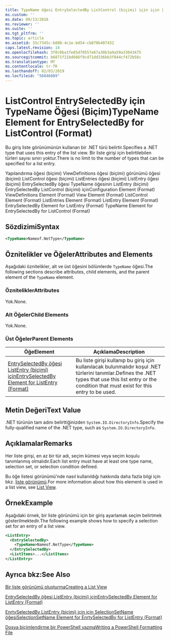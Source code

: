```yaml
---
title: TypeName öğesi EntrySelectedBy ListControl (biçimi) için için | Microsoft Docs
ms.custom: ''
ms.date: 09/13/2016
ms.reviewer: ''
ms.suite: ''
ms.tgt_pltfrm: ''
ms.topic: article
ms.assetid: 33c7345c-b808-4c1e-bd54-cb870b407432
caps.latest.revision: 14
ms.openlocfilehash: 3f0c0ba1fe85d70557e67a30b3a9a59a33043475
ms.sourcegitcommit: b6871f21bd666f9cd71dd336bb3f844cf472b56c
ms.translationtype: MT
ms.contentlocale: tr-TR
ms.lasthandoff: 02/03/2019
ms.locfileid: "56846889"
---
```

# <a name="typename-element-for-entryselectedby-for-listcontrol-format"></a><span data-ttu-id="85e96-102">ListControl EntrySelectedBy için TypeName Öğesi (Biçim)</span><span class="sxs-lookup"><span data-stu-id="85e96-102">TypeName Element for EntrySelectedBy for ListControl (Format)</span></span>

<span data-ttu-id="85e96-103">Bu giriş liste görünümünün kullanan bir .NET türü belirtir.</span><span class="sxs-lookup"><span data-stu-id="85e96-103">Specifies a .NET type that uses this entry of the list view.</span></span> <span data-ttu-id="85e96-104">Bir liste girişi için belirtilebilen türleri sayısı sınırı yoktur.</span><span class="sxs-lookup"><span data-stu-id="85e96-104">There is no limit to the number of types that can be specified for a list entry.</span></span>

<span data-ttu-id="85e96-105">Yapılandırma öğesi (biçimi) ViewDefinitions öğesi (biçimi) görünümü öğesi (biçimi) ListControl öğesi (biçimi) ListEntries öğesi (biçimi) ListEntry öğesi (biçimi) EntrySelectedBy öğesi TypeName öğesinin ListEntry (biçimi) EntrySelectedBy ListControl (biçimi) için</span><span class="sxs-lookup"><span data-stu-id="85e96-105">Configuration Element (Format) ViewDefinitions Element (Format) View Element (Format) ListControl Element (Format) ListEntries Element (Format) ListEntry Element (Format) EntrySelectedBy Element for ListEntry (Format) TypeName Element for EntrySelectedBy for ListControl (Format)</span></span>

## <a name="syntax"></a><span data-ttu-id="85e96-106">Sözdizimi</span><span class="sxs-lookup"><span data-stu-id="85e96-106">Syntax</span></span>

```xml
<TypeName>Nameof.NetType</TypeName>
```

## <a name="attributes-and-elements"></a><span data-ttu-id="85e96-107">Öznitelikler ve Öğeler</span><span class="sxs-lookup"><span data-stu-id="85e96-107">Attributes and Elements</span></span>

<span data-ttu-id="85e96-108">Aşağıdaki öznitelikler, alt ve üst öğesini bölümlerde `TypeName` öğesi.</span><span class="sxs-lookup"><span data-stu-id="85e96-108">The following sections describe attributes, child elements, and the parent element of the `TypeName` element.</span></span>

### <a name="attributes"></a><span data-ttu-id="85e96-109">Öznitelikler</span><span class="sxs-lookup"><span data-stu-id="85e96-109">Attributes</span></span>

<span data-ttu-id="85e96-110">Yok.</span><span class="sxs-lookup"><span data-stu-id="85e96-110">None.</span></span>

### <a name="child-elements"></a><span data-ttu-id="85e96-111">Alt Öğeler</span><span class="sxs-lookup"><span data-stu-id="85e96-111">Child Elements</span></span>

<span data-ttu-id="85e96-112">Yok.</span><span class="sxs-lookup"><span data-stu-id="85e96-112">None.</span></span>

### <a name="parent-elements"></a><span data-ttu-id="85e96-113">Üst Öğeler</span><span class="sxs-lookup"><span data-stu-id="85e96-113">Parent Elements</span></span>

|<span data-ttu-id="85e96-114">Öğe</span><span class="sxs-lookup"><span data-stu-id="85e96-114">Element</span></span>|<span data-ttu-id="85e96-115">Açıklama</span><span class="sxs-lookup"><span data-stu-id="85e96-115">Description</span></span>|
|-------------|-----------------|
|[<span data-ttu-id="85e96-116">EntrySelectedBy öğesi ListEntry (biçimi) için</span><span class="sxs-lookup"><span data-stu-id="85e96-116">EntrySelectedBy Element for ListEntry (Format)</span></span>](./entryselectedby-element-for-listentry-for-listcontrol-format.md)|<span data-ttu-id="85e96-117">Bu liste girişi kullanıp bu giriş için kullanılacak bulunmalıdır koşul .NET türlerini tanımlar.</span><span class="sxs-lookup"><span data-stu-id="85e96-117">Defines the .NET types that use this list entry or the condition that must exist for this entry to be used.</span></span>|

## <a name="text-value"></a><span data-ttu-id="85e96-118">Metin Değeri</span><span class="sxs-lookup"><span data-stu-id="85e96-118">Text Value</span></span>

<span data-ttu-id="85e96-119">.NET türünün tam adını belirttiğinizden `System.IO.DirectoryInfo`.</span><span class="sxs-lookup"><span data-stu-id="85e96-119">Specify the fully-qualified name of the .NET type, such as `System.IO.DirectoryInfo`.</span></span>

## <a name="remarks"></a><span data-ttu-id="85e96-120">Açıklamalar</span><span class="sxs-lookup"><span data-stu-id="85e96-120">Remarks</span></span>

<span data-ttu-id="85e96-121">Her liste girişi, en az bir tür adı, seçim kümesi veya seçim koşulu tanımlanmış olmalıdır.</span><span class="sxs-lookup"><span data-stu-id="85e96-121">Each list entry must have at least one type name, selection set, or selection condition defined.</span></span>

<span data-ttu-id="85e96-122">Bu öğe listesi görünümü'nde nasıl kullanıldığı hakkında daha fazla bilgi için bkz. [liste görünümü](./creating-a-list-view.md).</span><span class="sxs-lookup"><span data-stu-id="85e96-122">For more information about how this element is used in a list view, see [List View](./creating-a-list-view.md).</span></span>

## <a name="example"></a><span data-ttu-id="85e96-123">Örnek</span><span class="sxs-lookup"><span data-stu-id="85e96-123">Example</span></span>

<span data-ttu-id="85e96-124">Aşağıdaki örnek, bir liste görünümü için bir giriş ayarlamak seçim belirtmek gösterilmektedir.</span><span class="sxs-lookup"><span data-stu-id="85e96-124">The following example shows how to specify a selection set for an entry of a list view.</span></span>

```xml
<ListEntry>
  <EntrySelectedBy>
    <TypeName>Nameof.NetType</TypeName>
  </EntrySelectedBy>
  <ListItems>...</ListItems>
</ListEntry>
```

## <a name="see-also"></a><span data-ttu-id="85e96-125">Ayrıca bkz:</span><span class="sxs-lookup"><span data-stu-id="85e96-125">See Also</span></span>

[<span data-ttu-id="85e96-126">Bir liste görünümü oluşturma</span><span class="sxs-lookup"><span data-stu-id="85e96-126">Creating a List View</span></span>](./creating-a-list-view.md)

[<span data-ttu-id="85e96-127">EntrySelectedBy öğesi ListEntry (biçimi) için</span><span class="sxs-lookup"><span data-stu-id="85e96-127">EntrySelectedBy Element for ListEntry (Format)</span></span>](./entryselectedby-element-for-listentry-for-listcontrol-format.md)

[<span data-ttu-id="85e96-128">EnrtySelectedBy ListEntry (biçimi) için için SelectionSetName öğesi</span><span class="sxs-lookup"><span data-stu-id="85e96-128">SelectionSetName Element for EnrtySelectedBy for ListEntry (Format)</span></span>](./selectionsetname-element-for-entryselectedby-for-listcontrol-format.md)

[<span data-ttu-id="85e96-129">Dosya biçimlendirme bir PowerShell yazma</span><span class="sxs-lookup"><span data-stu-id="85e96-129">Writing a PowerShell Formatting File</span></span>](./writing-a-powershell-formatting-file.md)
